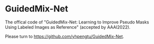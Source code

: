 # GuidedMix-Net
The offical code of "GuidedMix-Net: Learning to Improve Pseudo Masks Using Labeled Images as Reference" (accepted by AAAI2022).

Please turn to https://github.com/yhpengtu/GuidedMix-Net.
